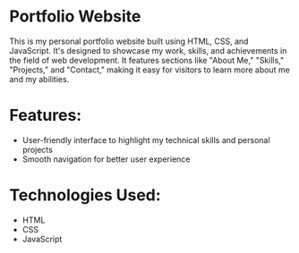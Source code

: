 # Portfolio Website

This is my personal portfolio website built using HTML, CSS, and JavaScript. It's designed to showcase my work, skills, and achievements in the field of web development. It features sections like "About Me," "Skills," "Projects," and "Contact," making it easy for visitors to learn more about me and my abilities.

# Features:
- User-friendly interface to highlight my technical skills and personal projects
- Smooth navigation for better user experience

# Technologies Used:
- HTML
- CSS
- JavaScript
